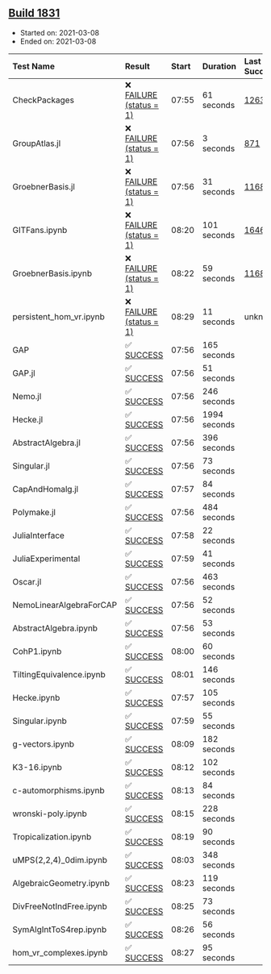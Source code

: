 ## [Build 1831](https://oscarci.mathematik.uni-kl.de/job/oscar-stable/1831/)

* Started on: 2021-03-08
* Ended on: 2021-03-08

| Test Name    | Result | Start | Duration | Last Success | First Failure |
|:-------------|:-------|:------|:---------|:-------------|:--------------|
| CheckPackages | ❌ [FAILURE (status = 1)](https://oscarci.mathematik.uni-kl.de/job/oscar-stable/1831/artifact/logs/build-1831/CheckPackages.log) | 07:55 | 61 seconds | [1263](https://oscarci.mathematik.uni-kl.de/job/oscar-stable/1263/) | [1264](https://oscarci.mathematik.uni-kl.de/job/oscar-stable/1264/) |
| GroupAtlas.jl | ❌ [FAILURE (status = 1)](https://oscarci.mathematik.uni-kl.de/job/oscar-stable/1831/artifact/logs/build-1831/GroupAtlas.jl.log) | 07:56 | 3 seconds | [871](https://oscarci.mathematik.uni-kl.de/job/oscar-stable/871/) | [872](https://oscarci.mathematik.uni-kl.de/job/oscar-stable/872/) |
| GroebnerBasis.jl | ❌ [FAILURE (status = 1)](https://oscarci.mathematik.uni-kl.de/job/oscar-stable/1831/artifact/logs/build-1831/GroebnerBasis.jl.log) | 07:56 | 31 seconds | [1168](https://oscarci.mathematik.uni-kl.de/job/oscar-stable/1168/) | [1169](https://oscarci.mathematik.uni-kl.de/job/oscar-stable/1169/) |
| GITFans.ipynb | ❌ [FAILURE (status = 1)](https://oscarci.mathematik.uni-kl.de/job/oscar-stable/1831/artifact/logs/build-1831/GITFans.ipynb.log) | 08:20 | 101 seconds | [1646](https://oscarci.mathematik.uni-kl.de/job/oscar-stable/1646/) | [1647](https://oscarci.mathematik.uni-kl.de/job/oscar-stable/1647/) |
| GroebnerBasis.ipynb | ❌ [FAILURE (status = 1)](https://oscarci.mathematik.uni-kl.de/job/oscar-stable/1831/artifact/logs/build-1831/GroebnerBasis.ipynb.log) | 08:22 | 59 seconds | [1168](https://oscarci.mathematik.uni-kl.de/job/oscar-stable/1168/) | [1169](https://oscarci.mathematik.uni-kl.de/job/oscar-stable/1169/) |
| persistent_hom_vr.ipynb | ❌ [FAILURE (status = 1)](https://oscarci.mathematik.uni-kl.de/job/oscar-stable/1831/artifact/logs/build-1831/persistent_hom_vr.ipynb.log) | 08:29 | 11 seconds | unknown | unknown |
| GAP | ✅ [SUCCESS](https://oscarci.mathematik.uni-kl.de/job/oscar-stable/1831/artifact/logs/build-1831/GAP.log) | 07:56 | 165 seconds |  |  |
| GAP.jl | ✅ [SUCCESS](https://oscarci.mathematik.uni-kl.de/job/oscar-stable/1831/artifact/logs/build-1831/GAP.jl.log) | 07:56 | 51 seconds |  |  |
| Nemo.jl | ✅ [SUCCESS](https://oscarci.mathematik.uni-kl.de/job/oscar-stable/1831/artifact/logs/build-1831/Nemo.jl.log) | 07:56 | 246 seconds |  |  |
| Hecke.jl | ✅ [SUCCESS](https://oscarci.mathematik.uni-kl.de/job/oscar-stable/1831/artifact/logs/build-1831/Hecke.jl.log) | 07:56 | 1994 seconds |  |  |
| AbstractAlgebra.jl | ✅ [SUCCESS](https://oscarci.mathematik.uni-kl.de/job/oscar-stable/1831/artifact/logs/build-1831/AbstractAlgebra.jl.log) | 07:56 | 396 seconds |  |  |
| Singular.jl | ✅ [SUCCESS](https://oscarci.mathematik.uni-kl.de/job/oscar-stable/1831/artifact/logs/build-1831/Singular.jl.log) | 07:56 | 73 seconds |  |  |
| CapAndHomalg.jl | ✅ [SUCCESS](https://oscarci.mathematik.uni-kl.de/job/oscar-stable/1831/artifact/logs/build-1831/CapAndHomalg.jl.log) | 07:57 | 84 seconds |  |  |
| Polymake.jl | ✅ [SUCCESS](https://oscarci.mathematik.uni-kl.de/job/oscar-stable/1831/artifact/logs/build-1831/Polymake.jl.log) | 07:56 | 484 seconds |  |  |
| JuliaInterface | ✅ [SUCCESS](https://oscarci.mathematik.uni-kl.de/job/oscar-stable/1831/artifact/logs/build-1831/JuliaInterface.log) | 07:58 | 22 seconds |  |  |
| JuliaExperimental | ✅ [SUCCESS](https://oscarci.mathematik.uni-kl.de/job/oscar-stable/1831/artifact/logs/build-1831/JuliaExperimental.log) | 07:59 | 41 seconds |  |  |
| Oscar.jl | ✅ [SUCCESS](https://oscarci.mathematik.uni-kl.de/job/oscar-stable/1831/artifact/logs/build-1831/Oscar.jl.log) | 07:56 | 463 seconds |  |  |
| NemoLinearAlgebraForCAP | ✅ [SUCCESS](https://oscarci.mathematik.uni-kl.de/job/oscar-stable/1831/artifact/logs/build-1831/NemoLinearAlgebraForCAP.log) | 07:56 | 52 seconds |  |  |
| AbstractAlgebra.ipynb | ✅ [SUCCESS](https://oscarci.mathematik.uni-kl.de/job/oscar-stable/1831/artifact/logs/build-1831/AbstractAlgebra.ipynb.log) | 07:56 | 53 seconds |  |  |
| CohP1.ipynb | ✅ [SUCCESS](https://oscarci.mathematik.uni-kl.de/job/oscar-stable/1831/artifact/logs/build-1831/CohP1.ipynb.log) | 08:00 | 60 seconds |  |  |
| TiltingEquivalence.ipynb | ✅ [SUCCESS](https://oscarci.mathematik.uni-kl.de/job/oscar-stable/1831/artifact/logs/build-1831/TiltingEquivalence.ipynb.log) | 08:01 | 146 seconds |  |  |
| Hecke.ipynb | ✅ [SUCCESS](https://oscarci.mathematik.uni-kl.de/job/oscar-stable/1831/artifact/logs/build-1831/Hecke.ipynb.log) | 07:57 | 105 seconds |  |  |
| Singular.ipynb | ✅ [SUCCESS](https://oscarci.mathematik.uni-kl.de/job/oscar-stable/1831/artifact/logs/build-1831/Singular.ipynb.log) | 07:59 | 55 seconds |  |  |
| g-vectors.ipynb | ✅ [SUCCESS](https://oscarci.mathematik.uni-kl.de/job/oscar-stable/1831/artifact/logs/build-1831/g-vectors.ipynb.log) | 08:09 | 182 seconds |  |  |
| K3-16.ipynb | ✅ [SUCCESS](https://oscarci.mathematik.uni-kl.de/job/oscar-stable/1831/artifact/logs/build-1831/K3-16.ipynb.log) | 08:12 | 102 seconds |  |  |
| c-automorphisms.ipynb | ✅ [SUCCESS](https://oscarci.mathematik.uni-kl.de/job/oscar-stable/1831/artifact/logs/build-1831/c-automorphisms.ipynb.log) | 08:13 | 84 seconds |  |  |
| wronski-poly.ipynb | ✅ [SUCCESS](https://oscarci.mathematik.uni-kl.de/job/oscar-stable/1831/artifact/logs/build-1831/wronski-poly.ipynb.log) | 08:15 | 228 seconds |  |  |
| Tropicalization.ipynb | ✅ [SUCCESS](https://oscarci.mathematik.uni-kl.de/job/oscar-stable/1831/artifact/logs/build-1831/Tropicalization.ipynb.log) | 08:19 | 90 seconds |  |  |
| uMPS(2,2,4)_0dim.ipynb | ✅ [SUCCESS](https://oscarci.mathematik.uni-kl.de/job/oscar-stable/1831/artifact/logs/build-1831/uMPS-2-2-4-_0dim.ipynb.log) | 08:03 | 348 seconds |  |  |
| AlgebraicGeometry.ipynb | ✅ [SUCCESS](https://oscarci.mathematik.uni-kl.de/job/oscar-stable/1831/artifact/logs/build-1831/AlgebraicGeometry.ipynb.log) | 08:23 | 119 seconds |  |  |
| DivFreeNotIndFree.ipynb | ✅ [SUCCESS](https://oscarci.mathematik.uni-kl.de/job/oscar-stable/1831/artifact/logs/build-1831/DivFreeNotIndFree.ipynb.log) | 08:25 | 73 seconds |  |  |
| SymAlgIntToS4rep.ipynb | ✅ [SUCCESS](https://oscarci.mathematik.uni-kl.de/job/oscar-stable/1831/artifact/logs/build-1831/SymAlgIntToS4rep.ipynb.log) | 08:26 | 56 seconds |  |  |
| hom_vr_complexes.ipynb | ✅ [SUCCESS](https://oscarci.mathematik.uni-kl.de/job/oscar-stable/1831/artifact/logs/build-1831/hom_vr_complexes.ipynb.log) | 08:27 | 95 seconds |  |  |
